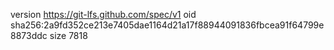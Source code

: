 version https://git-lfs.github.com/spec/v1
oid sha256:2a9fd352ce213e7405dae1164d21a17f88944091836fbcea91f64799e8873ddc
size 7818
